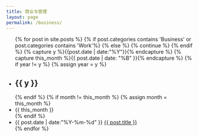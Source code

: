```yaml
---
title: 商业与管理
layout: page
permalink: /business/
---
```


<ul class="listing">
{% for post in site.posts %}
  {% if post.categories contains 'Business' or post.categories contains 'Work'%}
  {% else %}
    {% continue %}
  {% endif %}
  {% capture y %}{{post.date | date:"%Y"}}{% endcapture %}
  {% capture this_month %}{{ post.date | date: "%B" }}{% endcapture %}
  {% if year != y %}
    {% assign year = y %}
    <li class="listing-seperator"><h2>{{ y }}</h2></li>
  {% endif %}
  {% if month != this_month %}
    {% assign month = this_month %}
    <li class="month-seperator">{{ this_month }}</li>
  {% endif %}
  <li class="listing-item">
    <time datetime="{{ post.date | date:"%Y-%m-%d" }}">{{ post.date | date:"%Y-%m-%d" }}</time>
    <a href="{{ site.url }}{{ post.url }}" title="{{ post.title }}">{{ post.title }}</a>
  </li>
{% endfor %}
</ul>

